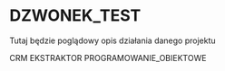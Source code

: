 # DZWONEK_TEST
Tutaj będzie poglądowy opis działania danego projektu

CRM EKSTRAKTOR PROGRAMOWANIE_OBIEKTOWE
